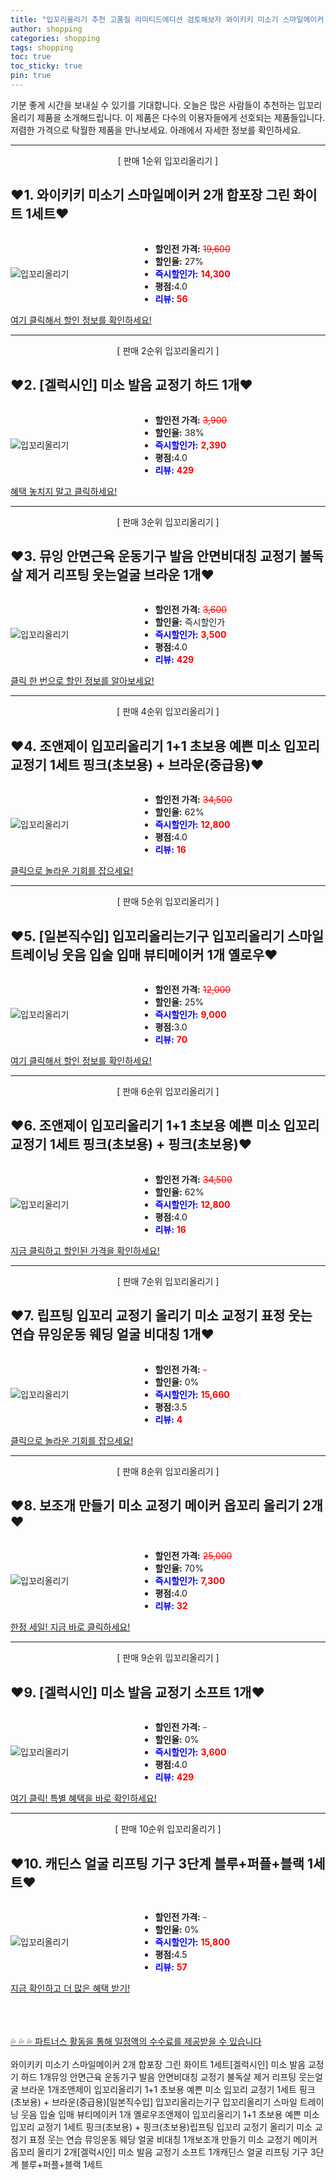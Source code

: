 ```yaml
---
title: "입꼬리올리기 추천 고품질 리미티드에디션 검토해보자 와이키키 미소기 스마일메이커 2개 합포장"
author: shopping
categories: shopping
tags: shopping
toc: true
toc_sticky: true
pin: true
---
```

기분 좋게 시간을 보내실 수 있기를 기대합니다. 오늘은 많은 사람들이 추천하는 입꼬리올리기 제품을 소개해드립니다. 이 제품은 다수의 이용자들에게 선호되는 제품들입니다. 저렴한 가격으로 탁월한 제품을 만나보세요. 아래에서 자세한 정보를 확인하세요.

---
<p class="toplist" style="margin: 0 auto; display: block; width: fit-content;">[ 판매 1순위 입꼬리올리기 ]</p>

<h2><strong>❤️1. 와이키키 미소기 스마일메이커 2개 합포장 그린 화이트 1세트❤️</strong></h2>

<div style="display: flex; align-items: center;">
    <div style="flex: 0.4;">
        <img src="https://thumbnail9.coupangcdn.com/thumbnails/remote/230x230ex/image/vendor_inventory/1075/5e927f6938a4d363bf22e795a34685bac93a405ec4385e02676bf8864b61.jpg" alt="입꼬리올리기" style="max-width: 100%;">
    </div>
    <div style="flex: 0.6; margin-left: 10px;">
        <ul>
            <li><strong>할인전 가격:</strong> <del style="color: red;">19,600</del></li>
            <li><strong>할인율:</strong> 27%</li>
            <li><span style='color:blue'><strong>즉시할인가:</strong></span> <span style='color:red'><strong>14,300</strong></span></li>
            <li><strong>평점:</strong>4.0</li>
            <li><span style='color:blue'><strong>리뷰:</strong></span> <span style='color:red'><strong>56</strong></span></li>
        </ul>
    </div>
</div>
<div class="center">
    <a href="https://selin100587001.github.io?lptag=AF9450613&subid=githubio&pageKey=7110256499&traceid=V0-153&itemId=17772945699&vendorItemId=84937125795" class="myButton">
        여기 클릭해서 할인 정보를 확인하세요!
    </a>
</div>


---
<p class="toplist" style="margin: 0 auto; display: block; width: fit-content;">[ 판매 2순위 입꼬리올리기 ]</p>

<h2><strong>❤️2. [겔럭시인] 미소 발음 교정기 하드 1개❤️</strong></h2>

<div style="display: flex; align-items: center;">
    <div style="flex: 0.4;">
        <img src="https://thumbnail10.coupangcdn.com/thumbnails/remote/230x230ex/image/product/image/vendoritem/2019/02/12/3645598587/cc3638fb-7e24-41bc-b8d1-cb78184f792d.jpg" alt="입꼬리올리기" style="max-width: 100%;">
    </div>
    <div style="flex: 0.6; margin-left: 10px;">
        <ul>
            <li><strong>할인전 가격:</strong> <del style="color: red;">3,900</del></li>
            <li><strong>할인율:</strong> 38%</li>
            <li><span style='color:blue'><strong>즉시할인가:</strong></span> <span style='color:red'><strong>2,390</strong></span></li>
            <li><strong>평점:</strong>4.0</li>
            <li><span style='color:blue'><strong>리뷰:</strong></span> <span style='color:red'><strong>429</strong></span></li>
        </ul>
    </div>
</div>
<div class="center">
    <a href="https://selin100587001.github.io?lptag=AF9450613&subid=githubio&pageKey=8209461600&traceid=V0-153&itemId=216274162&vendorItemId=3645598587" class="myButton">
        혜택 놓치지 말고 클릭하세요!
    </a>
</div>


---
<p class="toplist" style="margin: 0 auto; display: block; width: fit-content;">[ 판매 3순위 입꼬리올리기 ]</p>

<h2><strong>❤️3. 뮤잉 안면근육 운동기구 발음 안면비대칭 교정기 불독살 제거 리프팅 웃는얼굴 브라운 1개❤️</strong></h2>

<div style="display: flex; align-items: center;">
    <div style="flex: 0.4;">
        <img src="https://thumbnail9.coupangcdn.com/thumbnails/remote/230x230ex/image/vendor_inventory/57cc/6441250bd75ca051cd443cffd94c7ab91fef053182d2a720056e0b279850.jpg" alt="입꼬리올리기" style="max-width: 100%;">
    </div>
    <div style="flex: 0.6; margin-left: 10px;">
        <ul>
            <li><strong>할인전 가격:</strong> <del style="color: red;">3,600</del></li>
            <li><strong>할인율:</strong> 즉시할인가</li>
            <li><span style='color:blue'><strong>즉시할인가:</strong></span> <span style='color:red'><strong>3,500</strong></span></li>
            <li><strong>평점:</strong>4.0</li>
            <li><span style='color:blue'><strong>리뷰:</strong></span> <span style='color:red'><strong>429</strong></span></li>
        </ul>
    </div>
</div>
<div class="center">
    <a href="https://selin100587001.github.io?lptag=AF9450613&subid=githubio&pageKey=8209461600&traceid=V0-153&itemId=20380492415&vendorItemId=87463798334" class="myButton">
        클릭 한 번으로 할인 정보를 알아보세요!
    </a>
</div>


---
<p class="toplist" style="margin: 0 auto; display: block; width: fit-content;">[ 판매 4순위 입꼬리올리기 ]</p>

<h2><strong>❤️4. 조앤제이 입꼬리올리기 1+1 초보용 예쁜 미소 입꼬리 교정기 1세트 핑크(초보용) + 브라운(중급용)❤️</strong></h2>

<div style="display: flex; align-items: center;">
    <div style="flex: 0.4;">
        <img src="https://thumbnail9.coupangcdn.com/thumbnails/remote/230x230ex/image/vendor_inventory/0bcd/5b8421fd755fd1ffaaafddb1ee9fa5c4604091671a51c43ec436d1d8241d.png" alt="입꼬리올리기" style="max-width: 100%;">
    </div>
    <div style="flex: 0.6; margin-left: 10px;">
        <ul>
            <li><strong>할인전 가격:</strong> <del style="color: red;">34,500</del></li>
            <li><strong>할인율:</strong> 62%</li>
            <li><span style='color:blue'><strong>즉시할인가:</strong></span> <span style='color:red'><strong>12,800</strong></span></li>
            <li><strong>평점:</strong>4.0</li>
            <li><span style='color:blue'><strong>리뷰:</strong></span> <span style='color:red'><strong>16</strong></span></li>
        </ul>
    </div>
</div>
<div class="center">
    <a href="https://selin100587001.github.io?lptag=AF9450613&subid=githubio&pageKey=7922154148&traceid=V0-153&itemId=21766591874&vendorItemId=88820372528" class="myButton">
        클릭으로 놀라운 기회를 잡으세요!
    </a>
</div>


---
<p class="toplist" style="margin: 0 auto; display: block; width: fit-content;">[ 판매 5순위 입꼬리올리기 ]</p>

<h2><strong>❤️5. [일본직수입] 입꼬리올리는기구 입꼬리올리기 스마일 트레이닝 웃음 입술 입매 뷰티메이커 1개 옐로우❤️</strong></h2>

<div style="display: flex; align-items: center;">
    <div style="flex: 0.4;">
        <img src="https://thumbnail8.coupangcdn.com/thumbnails/remote/230x230ex/image/vendor_inventory/b1a2/3c3287fb261843b459fdcb27a2507f3f68e728b45bef0e210123f7cdb5dc.png" alt="입꼬리올리기" style="max-width: 100%;">
    </div>
    <div style="flex: 0.6; margin-left: 10px;">
        <ul>
            <li><strong>할인전 가격:</strong> <del style="color: red;">12,000</del></li>
            <li><strong>할인율:</strong> 25%</li>
            <li><span style='color:blue'><strong>즉시할인가:</strong></span> <span style='color:red'><strong>9,000</strong></span></li>
            <li><strong>평점:</strong>3.0</li>
            <li><span style='color:blue'><strong>리뷰:</strong></span> <span style='color:red'><strong>70</strong></span></li>
        </ul>
    </div>
</div>
<div class="center">
    <a href="https://selin100587001.github.io?lptag=AF9450613&subid=githubio&pageKey=4769624307&traceid=V0-153&itemId=6084032376&vendorItemId=78623296569" class="myButton">
        여기 클릭해서 할인 정보를 확인하세요!
    </a>
</div>


---
<p class="toplist" style="margin: 0 auto; display: block; width: fit-content;">[ 판매 6순위 입꼬리올리기 ]</p>

<h2><strong>❤️6. 조앤제이 입꼬리올리기 1+1 초보용 예쁜 미소 입꼬리 교정기 1세트 핑크(초보용) + 핑크(초보용)❤️</strong></h2>

<div style="display: flex; align-items: center;">
    <div style="flex: 0.4;">
        <img src="https://thumbnail6.coupangcdn.com/thumbnails/remote/230x230ex/image/vendor_inventory/8f80/8484c6569b742c8844301ec0fc4b1c8053321cc28baa300442b25063d806.png" alt="입꼬리올리기" style="max-width: 100%;">
    </div>
    <div style="flex: 0.6; margin-left: 10px;">
        <ul>
            <li><strong>할인전 가격:</strong> <del style="color: red;">34,500</del></li>
            <li><strong>할인율:</strong> 62%</li>
            <li><span style='color:blue'><strong>즉시할인가:</strong></span> <span style='color:red'><strong>12,800</strong></span></li>
            <li><strong>평점:</strong>4.0</li>
            <li><span style='color:blue'><strong>리뷰:</strong></span> <span style='color:red'><strong>16</strong></span></li>
        </ul>
    </div>
</div>
<div class="center">
    <a href="https://selin100587001.github.io?lptag=AF9450613&subid=githubio&pageKey=7922154148&traceid=V0-153&itemId=21766591875&vendorItemId=88820372540" class="myButton">
        지금 클릭하고 할인된 가격을 확인하세요!
    </a>
</div>


---
<p class="toplist" style="margin: 0 auto; display: block; width: fit-content;">[ 판매 7순위 입꼬리올리기 ]</p>

<h2><strong>❤️7. 립프팅 입꼬리 교정기 올리기 미소 교정기 표정 웃는 연습 뮤잉운동 웨딩 얼굴 비대칭 1개❤️</strong></h2>

<div style="display: flex; align-items: center;">
    <div style="flex: 0.4;">
        <img src="https://thumbnail9.coupangcdn.com/thumbnails/remote/230x230ex/image/vendor_inventory/445e/1a28b01af231db3544ca643d75fa2d015d5f4a5e7a917129264b6fe3659d.jpg" alt="입꼬리올리기" style="max-width: 100%;">
    </div>
    <div style="flex: 0.6; margin-left: 10px;">
        <ul>
            <li><strong>할인전 가격:</strong> <del style="color: red;">-</del></li>
            <li><strong>할인율:</strong> 0%</li>
            <li><span style='color:blue'><strong>즉시할인가:</strong></span> <span style='color:red'><strong>15,660</strong></span></li>
            <li><strong>평점:</strong>3.5</li>
            <li><span style='color:blue'><strong>리뷰:</strong></span> <span style='color:red'><strong>4</strong></span></li>
        </ul>
    </div>
</div>
<div class="center">
    <a href="https://selin100587001.github.io?lptag=AF9450613&subid=githubio&pageKey=7983940438&traceid=V0-153&itemId=22167768675&vendorItemId=89136046727" class="myButton">
        클릭으로 놀라운 기회를 잡으세요!
    </a>
</div>


---
<p class="toplist" style="margin: 0 auto; display: block; width: fit-content;">[ 판매 8순위 입꼬리올리기 ]</p>

<h2><strong>❤️8. 보조개 만들기 미소 교정기 메이커 옵꼬리 올리기 2개❤️</strong></h2>

<div style="display: flex; align-items: center;">
    <div style="flex: 0.4;">
        <img src="https://thumbnail7.coupangcdn.com/thumbnails/remote/230x230ex/image/vendor_inventory/cfe7/f2eb839379ce462ed104e1325e069f2546123ca899d9de70b26fd4ae3500.png" alt="입꼬리올리기" style="max-width: 100%;">
    </div>
    <div style="flex: 0.6; margin-left: 10px;">
        <ul>
            <li><strong>할인전 가격:</strong> <del style="color: red;">25,000</del></li>
            <li><strong>할인율:</strong> 70%</li>
            <li><span style='color:blue'><strong>즉시할인가:</strong></span> <span style='color:red'><strong>7,300</strong></span></li>
            <li><strong>평점:</strong>4.0</li>
            <li><span style='color:blue'><strong>리뷰:</strong></span> <span style='color:red'><strong>32</strong></span></li>
        </ul>
    </div>
</div>
<div class="center">
    <a href="https://selin100587001.github.io?lptag=AF9450613&subid=githubio&pageKey=7868146684&traceid=V0-153&itemId=21486907247&vendorItemId=88866981482" class="myButton">
        한정 세일! 지금 바로 클릭하세요!
    </a>
</div>


---
<p class="toplist" style="margin: 0 auto; display: block; width: fit-content;">[ 판매 9순위 입꼬리올리기 ]</p>

<h2><strong>❤️9. [겔럭시인] 미소 발음 교정기 소프트 1개❤️</strong></h2>

<div style="display: flex; align-items: center;">
    <div style="flex: 0.4;">
        <img src="https://thumbnail9.coupangcdn.com/thumbnails/remote/230x230ex/image/vendor_inventory/57cc/6441250bd75ca051cd443cffd94c7ab91fef053182d2a720056e0b279850.jpg" alt="입꼬리올리기" style="max-width: 100%;">
    </div>
    <div style="flex: 0.6; margin-left: 10px;">
        <ul>
            <li><strong>할인전 가격:</strong> <del style="color: red;">-</del></li>
            <li><strong>할인율:</strong> 0%</li>
            <li><span style='color:blue'><strong>즉시할인가:</strong></span> <span style='color:red'><strong>3,600</strong></span></li>
            <li><strong>평점:</strong>4.0</li>
            <li><span style='color:blue'><strong>리뷰:</strong></span> <span style='color:red'><strong>429</strong></span></li>
        </ul>
    </div>
</div>
<div class="center">
    <a href="https://selin100587001.github.io?lptag=AF9450613&subid=githubio&pageKey=8209461600&traceid=V0-153&itemId=20380492413&vendorItemId=87463798300" class="myButton">
        여기 클릭! 특별 혜택을 바로 확인하세요!
    </a>
</div>


---
<p class="toplist" style="margin: 0 auto; display: block; width: fit-content;">[ 판매 10순위 입꼬리올리기 ]</p>

<h2><strong>❤️10. 캐딘스 얼굴 리프팅 기구 3단계 블루+퍼플+블랙 1세트❤️</strong></h2>

<div style="display: flex; align-items: center;">
    <div style="flex: 0.4;">
        <img src="https://thumbnail9.coupangcdn.com/thumbnails/remote/230x230ex/image/vendor_inventory/cc41/245b18193edfb1069cff75977bf16e0f938ac0179d0b63d2765cf8869e4a.jpg" alt="입꼬리올리기" style="max-width: 100%;">
    </div>
    <div style="flex: 0.6; margin-left: 10px;">
        <ul>
            <li><strong>할인전 가격:</strong> <del style="color: red;">-</del></li>
            <li><strong>할인율:</strong> 0%</li>
            <li><span style='color:blue'><strong>즉시할인가:</strong></span> <span style='color:red'><strong>15,800</strong></span></li>
            <li><strong>평점:</strong>4.5</li>
            <li><span style='color:blue'><strong>리뷰:</strong></span> <span style='color:red'><strong>57</strong></span></li>
        </ul>
    </div>
</div>
<div class="center">
    <a href="https://selin100587001.github.io?lptag=AF9450613&subid=githubio&pageKey=7414514421&traceid=V0-153&itemId=19219183782&vendorItemId=90785256508" class="myButton">
        지금 확인하고 더 많은 혜택 받기!
    </a>
</div>

<br><br><br>[💦 💦 💦 파트너스 활동을 통해 일정액의 수수료를 제공받을 수 있습니다](https://link.coupang.com/a/bcpT2c)<br><br>와이키키 미소기 스마일메이커 2개 합포장 그린 화이트 1세트[겔럭시인] 미소 발음 교정기 하드 1개뮤잉 안면근육 운동기구 발음 안면비대칭 교정기 불독살 제거 리프팅 웃는얼굴 브라운 1개조앤제이 입꼬리올리기 1+1 초보용 예쁜 미소 입꼬리 교정기 1세트 핑크(초보용) + 브라운(중급용)[일본직수입] 입꼬리올리는기구 입꼬리올리기 스마일 트레이닝 웃음 입술 입매 뷰티메이커 1개 옐로우조앤제이 입꼬리올리기 1+1 초보용 예쁜 미소 입꼬리 교정기 1세트 핑크(초보용) + 핑크(초보용)립프팅 입꼬리 교정기 올리기 미소 교정기 표정 웃는 연습 뮤잉운동 웨딩 얼굴 비대칭 1개보조개 만들기 미소 교정기 메이커 옵꼬리 올리기 2개[겔럭시인] 미소 발음 교정기 소프트 1개캐딘스 얼굴 리프팅 기구 3단계 블루+퍼플+블랙 1세트